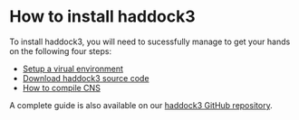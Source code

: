 # How to install haddock3

To install haddock3, you will need to sucessfully manage to get your hands on the following four steps:

* [Setup a virual environment](./virtual-environments.md)
* [Download haddock3 source code](./download-haddock3.md)
* [How to compile CNS](./install-cns.md)

A complete guide is also available on our [haddock3 GitHub repository](https://github.com/haddocking/haddock3/blob/main/docs/INSTALL.md).
